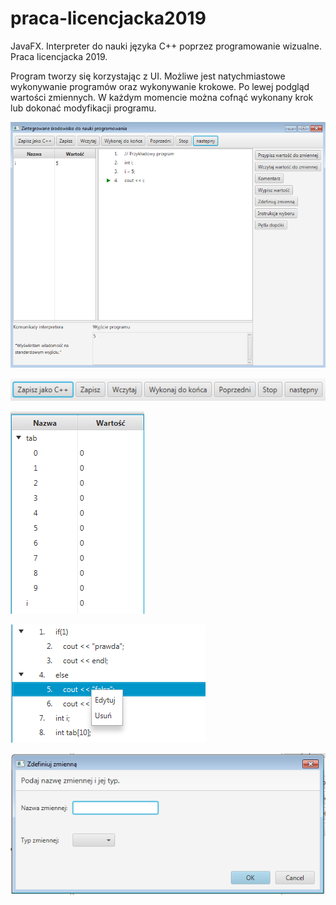 # praca-licencjacka2019
JavaFX. Interpreter do nauki języka C++ poprzez programowanie wizualne. Praca licencjacka 2019.

Program tworzy się korzystając z UI. Możliwe jest natychmiastowe wykonywanie programów oraz wykonywanie krokowe. Po lewej podgląd wartości zmiennych. W każdym momencie można cofnąć wykonany krok lub dokonać modyfikacji programu.


![lic](ui.png)

![lic](topbuttons.png)

![lic](zmienne.png)

![lic](context.png)

![lic](dialog.png)
